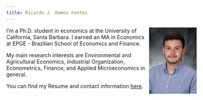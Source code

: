 ```yaml
---
title: Ricardo J. Ramos Fontes
---
```


<img src="/content/images/professional_pic.jpg/" style="max-width:25%;min-width:20px;float:right;" alt="Foto" />

I’m a Ph.D. student in economics at the University of California, Santa Barbara. I earned an MA in Economics at EPGE - Brazilian School of Economics and Finance. 

My main research interests are Environmental and Agricultural Economics, Industrial Organization, Econometrics, Finance, and Applied Microeconomics in general.

You can find my Resume and contact information [here](/about/).
